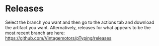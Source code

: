 # Releases 
Select the branch you want and then go to the actions tab and download the artifact you want. Alternatively, releases for what appears to be the most recent branch are here: https://github.com/Vintagemotors/pTyping/releases

